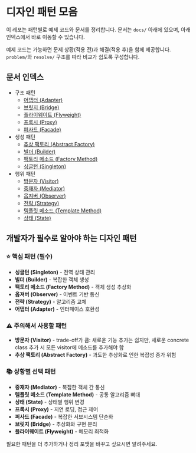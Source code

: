 # 디자인 패턴 모음

이 레포는 패턴별로 예제 코드와 문서를 정리합니다. 문서는 `docs/` 아래에 있으며, 아래 인덱스에서 바로 이동할 수 있습니다.

예제 코드는 가능하면 문제 상황(적용 전)과 해결(적용 후)을 함께 제공합니다. `problem/`와 `resolve/` 구조를 따라 비교가 쉽도록 구성합니다.

## 문서 인덱스

- 구조 패턴
   - [어댑터 (Adapter)](<docs/어댑터(Adapter).md>)
   - [브릿지 (Bridge)](<docs/브릿지(Bridge).md>)
   - [플라이웨이트 (Flyweight)](<docs/플라이웨이트(Flyweight).md>)
   - [프록시 (Proxy)](<docs/프록시(Proxy).md>)
   - [퍼사드 (Facade)](<docs/퍼사드(Facade).md>)
- 생성 패턴
   - [추상 팩토리 (Abstract Factory)](<docs/추상팩토리(AbstractFactory).md>)
   - [빌더 (Builder)](<docs/빌더(Builder).md>)
   - [팩토리 메소드 (Factory Method)](<docs/팩토리메소드(FactoryMethod).md>)
   - [싱글턴 (Singleton)](<docs/싱글턴(Singleton).md>)
- 행위 패턴
   - [방문자 (Visitor)](<docs/방문자(Visitor).md>)
   - [중재자 (Mediator)](<docs/중재자(Mediator).md>)
   - [옵져버 (Observer)](<docs/옵져버(Observer).md>)
   - [전략 (Strategy)](<docs/전략(Strategy).md>)
   - [템플릿 메소드 (Template Method)](<docs/템플릿메소드(TeamplateMethod).md>)
   - [상태 (State)](<docs/상태(State).md>)


## 개발자가 필수로 알아야 하는 디자인 패턴

### ⭐ 핵심 패턴 (필수)
- **싱글턴 (Singleton)** - 전역 상태 관리
- **빌더 (Builder)** - 복잡한 객체 생성
- **팩토리 메소드 (Factory Method)** - 객체 생성 추상화
- **옵져버 (Observer)** - 이벤트 기반 통신
- **전략 (Strategy)** - 알고리즘 교체
- **어댑터 (Adapter)** - 인터페이스 호환성

### ⚠️ 주의해서 사용할 패턴
- **방문자 (Visitor)** - trade-off가 큼: 새로운 기능 추가는 쉽지만, 새로운 concrete class 추가 시 모든 visitor에 메소드를 추가해야 함
- **추상 팩토리 (Abstract Factory)** - 과도한 추상화로 인한 복잡성 증가 위험

### 📚 상황별 선택 패턴  
- **중재자 (Mediator)** - 복잡한 객체 간 통신
- **템플릿 메소드 (Template Method)** - 공통 알고리즘 뼈대
- **상태 (State)** - 상태별 행위 변경
- **프록시 (Proxy)** - 지연 로딩, 접근 제어
- **퍼사드 (Facade)** - 복잡한 서브시스템 단순화
- **브릿지 (Bridge)** - 추상화와 구현 분리
- **플라이웨이트 (Flyweight)** - 메모리 최적화

필요한 패턴을 더 추가하거나 정리 포맷을 바꾸고 싶으시면 알려주세요.

